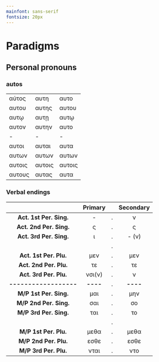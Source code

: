 ```yaml
---
mainfont: sans-serif
fontsize: 20px
---
```



# Paradigms

## Personal pronouns

### autos

|       |      |      |
| :--- | :--- | :--- |
| αύτος | αυτη | αυτο |
| αυτου | αυτης | αυτου |
| αυτῳ | αυτῃ | αυτῳ |
| αυτον | αυτην | αυτο |
|     -   |   -    |   -   |
| αυτοι | αυται | αυτα |
| αυτων | αυτων | αυτων |
| αυτοις | αυτοις | αυτοις |
| αυτους | αυτας | αυτα |

### Verbal endings


|   |    **Primary**  |      | **Secondary**   |
| :----:   | :---: | :---: | :---: |
| **Act. 1st Per. Sing.**    | -  | . | ν |
| **Act. 2nd Per. Sing.**  | ς  | . | ς |
| **Act. 3rd Per. Sing.**     | ι  | . | - (ν) |
|    |      | . |      |
| **Act. 1st Per. Plu.**    | μεν| . | μεν |
| **Act. 2nd Per. Plu.**    | τε | . |  τε |
| **Act. 3rd Per. Plu.**    | νσι(ν) | . |  ν  |
| **------------------**  |  **----**  | . | **----**    |
| **M/P 1st Per. Sing.**  | μαι | . |  μην  |
| **M/P 2nd Per. Sing.**    | σαι | . |	σο  | 
| **M/P 3rd Per. Sing.**    | ται | . | το  |
|    |      | . |      |
| **M/P 1st Per. Plu.**  | μεθα | . | μεθα |
| **M/P 2nd Per. Plu.**  | εσθε | . | εσθε |
| **M/P 3rd Per. Plu.**  | νται | . |  ντο  |

